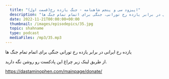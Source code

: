 ```yaml
---
  title: "اپیزود سی و پنجم شاهنامه - جنگ یازده رخ(قسمت اول)"
  description: "یازده رخ ایرانی در برابر یازده رخ تورانی، جنگی برای اتمام تمام جنگ ها"
  date: 2022-11-21T00:00:00+00:00
  thumbnail: /images/episodepics/35.jpg
  topic: shahname
  type: podcast
  mediaFiles: /mp3/35.mp3
---
```


یازده رخ ایرانی در برابر یازده رخ تورانی جنگی برای اتمام تمام جنگ ها

از طریق لینک زیر چراغ این پادکست رو روشن نگه دارید.

https://dastaminophen.com/mainpage/donate/